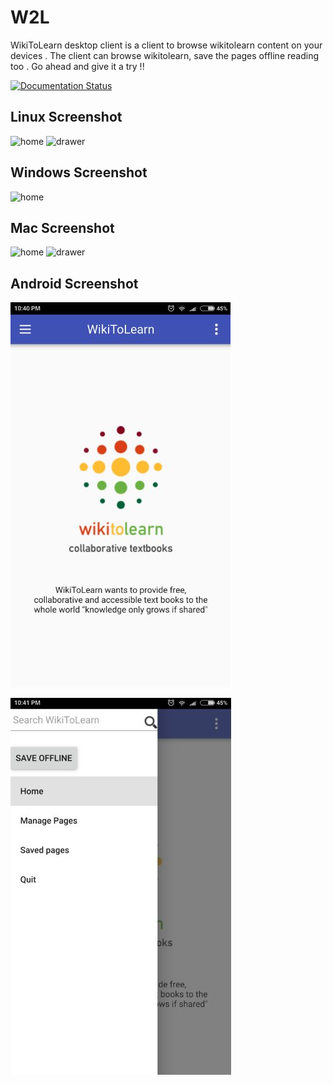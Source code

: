 # W2L
WikiToLearn desktop client is a client to browse wikitolearn content on your devices . The client can browse wikitolearn, save the pages offline reading too . Go ahead and give it a try !!

[![Documentation Status](https://readthedocs.org/projects/wtld/badge/?version=latest)](http://wtld.readthedocs.io/en/latest/?badge=latest)

## Linux Screenshot


![home](https://s27.postimg.org/kw5iryo5f/image.png)
![drawer](https://s28.postimg.org/nyqtp7231/image.png)

## Windows Screenshot

![home](https://s28.postimg.org/c0pr5xdu5/image.png)

## Mac Screenshot 
![home](https://raw.githubusercontent.com/hackertron/WikiDesktopClient/master/mac_home.png)
![drawer](https://raw.githubusercontent.com/hackertron/WikiDesktopClient/master/mac_home.png)


## Android Screenshot

![home](https://raw.githubusercontent.com/WikiToLearn/WTL_client/master/home.jpeg)

![drawer](https://raw.githubusercontent.com/WikiToLearn/WTL_client/master/home1.jpeg)
